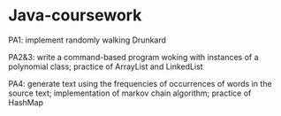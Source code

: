 Java-coursework
===============

PA1: implement randomly walking Drunkard

PA2&3: write a command-based program woking with instances of a polynomial class; practice of ArrayList and LinkedList

PA4: generate text using the frequencies of occurrences of words in the source text; implementation of markov chain algorithm; practice of HashMap
